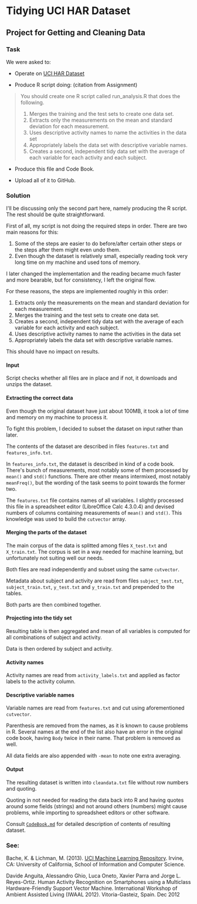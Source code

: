 # Tidying UCI HAR Dataset
## Project for Getting and Cleaning Data

### Task

We were asked to:

* Operate on [UCI HAR Dataset](https://d396qusza40orc.cloudfront.net/getdata%2Fprojectfiles%2FUCI%20HAR%20Dataset.zip)

* Produce R script doing: (citation from Assignment)

> You should create one R script called run_analysis.R that does the following.
> 
> 1. Merges the training and the test sets to create one data set.
> 2. Extracts only the measurements on the mean and standard deviation for each
> measurement.
> 3. Uses descriptive activity names to name the activities in the data set
> 4. Appropriately labels the data set with descriptive variable names.
> 5. Creates a second, independent tidy data set with the average of each
> variable for each activity and each subject.

* Produce this file and Code Book.

* Upload all of it to GitHub.

### Solution

I'll be discussing only the second part here, namely producing the R script.
The rest should be quite straightforward.

First of all, my script is not doing the required steps in order. There are two
main reasons for this:

1. Some of the steps are easier to do before/after certain other steps or the
steps after them might even undo them.
2. Even though the dataset is relatively small, especially reading took very
long time on my machine and used tons of memory.

I later changed the implementation and the reading became much faster and more
bearable, but for consistency, I left the original flow.

For these reasons, the steps are implemented roughly in this order:

1. Extracts only the measurements on the mean and standard deviation for each
measurement.
2. Merges the training and the test sets to create one data set.
3. Creates a second, independent tidy data set with the average of each
variable for each activity and each subject.
4. Uses descriptive activity names to name the activities in the data set
5. Appropriately labels the data set with descriptive variable names.

This should have no impact on results.

#### Input

Script checks whether all files are in place and if not, it downloads and
unzips the dataset.

#### Extracting the correct data

Even though the original dataset have just about 100MB, it took a lot of time
and memory on my machine to process it.

To fight this problem, I decided to subset the dataset on input rather than
later.

The contents of the dataset are described in files `features.txt` and
`features_info.txt`.

In `features_info.txt`, the dataset is described in kind of a code book.
There's bunch of measurements, most notably some of them processed by `mean()`
and `std()` functions. There are other means intermixed, most notably
`meanFreq()`, but the wording of the task seems to point towards the former
two.

The `features.txt` file contains names of all variables. I slightly processed
this file in a spreadsheet editor (LibreOffice Calc 4.3.0.4) and devised
numbers of columns containing measurements of `mean()` and `std()`. This
knowledge was used to build the `cutvector` array.

#### Merging the parts of the dataset

The main corpus of the data is splitted among files `X_test.txt` and
`X_train.txt`. The corpus is set in a way needed for machine learning, but
unfortunately not suiting well our needs.

Both files are read independently and subset using the same `cutvector`.

Metadata about subject and activity are read from files `subject_test.txt`,
`subject_train.txt`, `y_test.txt` and `y_train.txt` and prepended to the
tables.

Both parts are then combined together.

#### Projecting into the tidy set

Resulting table is then aggregated and mean of all variables is computed for
all combinations of subject and activity.

Data is then ordered by subject and activity.

#### Activity names

Activity names are read from `activity_labels.txt` and applied as factor labels
to the activity column.

#### Descriptive variable names

Variable names are read from `features.txt` and cut using aforementioned
`cutvector`.

Parenthesis are removed from the names, as it is known to cause problems in R.
Several names at the end of the list also have an error in the original code
book, having `Body` twice in their name. That problem is removed as well.

All data fields are also appended with `-mean` to note one extra averaging.

#### Output

The resulting dataset is written into `cleandata.txt` file without row numbers
and quoting.

Quoting in not needed for reading the data back into R and having quotes around
some fields (strings) and not around others (numbers) might cause problems,
while importing to spreadsheet editors or other software.

Consult [`CodeBook.md`](https://github.com/Eremiell/cleaningdata/blob/master/CodeBook.md)
for detailed description of contents of resulting dataset.

### See:

Bache, K. & Lichman, M. (2013).
[UCI Machine Learning Repository](http://archive.ics.uci.edu/ml). Irvine, CA:
University of California, School of Information and Computer Science.

Davide Anguita, Alessandro Ghio, Luca Oneto, Xavier Parra and
Jorge L. Reyes-Ortiz. Human Activity Recognition on Smartphones using a
Multiclass Hardware-Friendly Support Vector Machine. International Workshop of
Ambient Assisted Living (IWAAL 2012). Vitoria-Gasteiz, Spain. Dec 2012
